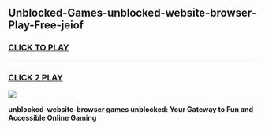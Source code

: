 
## Unblocked-Games-unblocked-website-browser-Play-Free-jeiof
<h3>
<a href="https://premium76.site?title=unblocked-website-browser&ref=20M">CLICK TO PLAY</a></h3>
<hr>

<h3>
<a href="https://premium76.site?title=unblocked-website-browser&ref=20M">CLICK 2 PLAY</a>
  
</h3>

<a href="https://premium76.site?title=unblocked-website-browser&ref=19M"><img src="https://clearcache.store/games.png"></a>


**unblocked-website-browser games unblocked: Your Gateway to Fun and Accessible Online Gaming**
